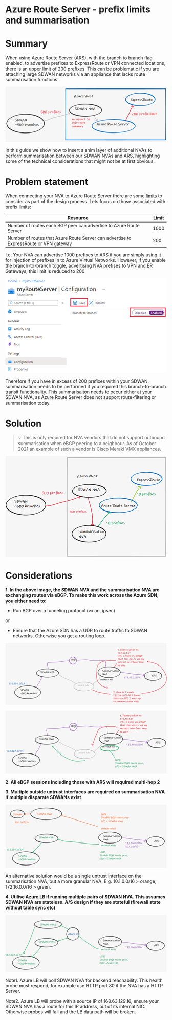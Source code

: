 # Azure Route Server - prefix limits and summarisation

# Summary

When using Azure Route Server (ARS), with the branch to branch flag enabled, to advertise prefixes to ExpressRoute or VPN connected locations, there is an upper limit of 200 prefixes. This can be problematic if you are attaching large SDWAN networks via an appliance that lacks route summarisation functions.

![](images/2021-10-20-10-54-31.png)

In this guide we show how to insert a shim layer of additional NVAs to perform summarisation between our SDWAN NVAs and ARS, highlighting some of the technical considerations that might not be at first obvious.

#  Problem statement

When connecting your NVA to Azure Route Server there are some [limits](https://docs.microsoft.com/en-us/azure/route-server/route-server-faq#route-server-limits) to consider as part of the design process. Lets focus on those associated with prefix limits:

| Resource | Limit |  
| ------------- | ------------- |  
| Number of routes each BGP peer can advertise to Azure Route Server | 1000 |   
| Number of routes that Azure Route Server can advertise to ExpressRoute or VPN gateway  | 200 |   

I.e. Your NVA can advertise 1000 prefixes to ARS if you are simply using it for injection of prefixes in to Azure Virtual Networks. However, if you enable the branch-to-branch toggle, advertising NVA prefises to VPN and ER Gateways, this limit is reduced to 200.

![](images/2021-11-01-09-14-37.png)

Therefore if you have in excess of 200 prefixes within your SDWAN, summarisation needs to be performed if you required this branch-to-branch transit functionality. This summarisaiton needs to occur either at your SDWAN NVA, as Azure Route Server does not support route-filtering or summarisation today.

# Solution

> :bulb: This is only required for NVA vendors that do not support outbound summarisation when eBGP peering to a neighbour. As of October 2021 an example of such a vendor is Cisco Meraki VMX appliances.

![](images/2021-11-01-09-22-31.png)

# Considerations

**1. In the above image, the SDWAN NVA and the summarisation NVA are exchanging routes via eBGP. To make this work across the Azure SDN, you either need to:**

- Run BGP over a tunneling protocol (vxlan, ipsec)

or

- Ensure that the Azure SDN has a UDR to route traffic to SDWAN networks. Otherwise you get a routing loop.

![](images/2021-11-01-09-34-10.png)

![](images/2021-11-01-09-35-40.png)

**2. All eBGP sessions including those with ARS will required multi-hop 2**

**3. Multiple outside untrust interfaces are required on summarisation NVA if multiple disparate SDWANs exist**

![](images/2021-11-01-09-39-49.png)

An alternative solution would be a single untrust interface on the summarisation NVA, but a more granular NVA. E.g. 10.1.0.0/16 > orange, 172.16.0.0/16 > green.

**4. Utilise Azure LB if running multiple pairs of SDWAN NVA. This assumes SDWAN NVA are stateless. A/S design if they are stateful (firewall state without table sync etc)**

![](images/2021-11-01-09-43-05.png)

Note1. Azure LB will poll SDWAN NVA for backend reachability. This health probe must respond, for example use HTTP port 80 if the NVA has a HTTP Server. 

Note2. Azure LB will probe with a source IP of 168.63.129.16, ensure your SDWAN NVA has a route for this IP address, out of its internal NIC. Otherwise probes will fail and the LB data path will be broken.